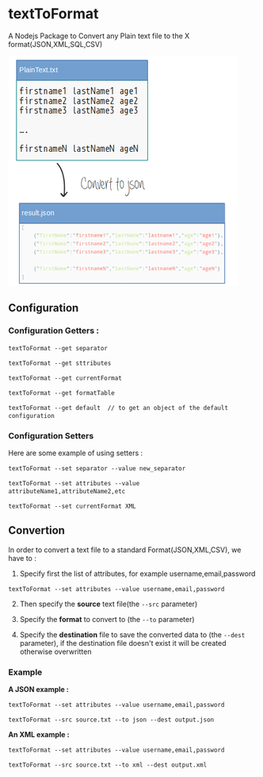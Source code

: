 # textToFormat
A Nodejs Package to Convert any Plain text file to the X format(JSON,XML,SQL,CSV)

![alt tag](https://github.com/ismnoiet/textToFormat/blob/master/how.png)


## Configuration

### Configuration Getters :
```
textToFormat --get separator
```
```
textToFormat --get sttributes
```
```
textToFormat --get currentFormat
```
```
textToFormat --get formatTable
```
```
textToFormat --get default  // to get an object of the default configuration  
```

### Configuration Setters
Here are some example of using setters :

```
textToFormat --set separator --value new_separator
```
```
textToFormat --set attributes --value attributeName1,attributeName2,etc
```
```
textToFormat --set currentFormat XML
```

## Convertion
In order to convert a text file to a standard Format(JSON,XML,CSV),
we have to :

1) Specify first the list of attributes, for example username,email,password
```
textToFormat --set attributes --value username,email,password
```

2) Then specify the **source** text file(the ``--src`` parameter)

3) Specify the **format** to convert to (the ``--to`` parameter)

3) Specify the **destination** file to save the converted data to (the ``--dest``  parameter), if the destination file doesn't exist it will be created otherwise overwritten

### Example

**A JSON example :**

```
textToFormat --set attributes --value username,email,password
```

```
textToFormat --src source.txt --to json --dest output.json
```

**An XML example :**
```
textToFormat --set attributes --value username,email,password
```

```
textToFormat --src source.txt --to xml --dest output.xml
```
